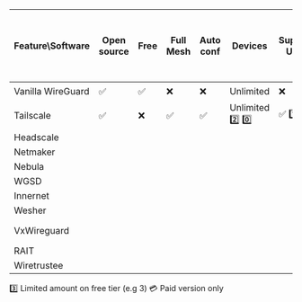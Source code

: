 | Feature\Software  | Open source        | Free               | Full Mesh          | Auto conf          | Devices                | Supports Users           | Allows Exit/Gateway Node | Can advertise subnet behind client | NAT traversal      | Linux spoke () vs full mesh () | Windows spoke() vs full mesh () | Android spoke() vs full mesh () | iOS spoke () vs full mesh () | OpenWRT Support         | Link                                            |
|-------------------|--------------------|--------------------|--------------------|--------------------|------------------------|--------------------------|--------------------------|------------------------------------|--------------------|--------------------------------|---------------------------------|---------------------------------|------------------------------|-------------------------|-------------------------------------------------|
| Vanilla WireGuard | :white_check_mark: | :white_check_mark: | :x:                | :x:                | Unlimited              | :x:                      | :white_check_mark:       | :white_check_mark:                 | :x:                | :eight_spoked_asterisk:        | :eight_spoked_asterisk:         | :eight_spoked_asterisk:         | :eight_spoked_asterisk:      | :eight_spoked_asterisk: | https://www.wireguard.com/repositories/         |
| Tailscale         | :white_check_mark: | :x:                | :white_check_mark: | :white_check_mark: | Unlimited :two: :zero: | :white_check_mark: :one: | :white_check_mark:       | :white_check_mark:                 | :white_check_mark: | :globe_with_meridians:         | :globe_with_meridians:          | :globe_with_meridians:          | :globe_with_meridians:       | :white_check_mark:      | https://github.com/tailscale/tailscale          |
| Headscale         |                    |                    |                    |                    |                        |                          |                          |                                    |                    |                                |                                 |                                 |                              |                         | https://github.com/juanfont/headscale           |
| Netmaker          |                    |                    |                    |                    |                        |                          |                          |                                    |                    |                                |                                 |                                 |                              |                         | https://github.com/gravitl/netmaker             |
| Nebula            |                    |                    |                    |                    |                        |                          |                          |                                    |                    |                                |                                 |                                 |                              |                         |                                                 |
| WGSD              |                    |                    |                    |                    |                        |                          |                          |                                    |                    |                                |                                 |                                 |                              |                         | https://github.com/jwhited/wgsd                 |
| Innernet          |                    |                    |                    |                    |                        |                          |                          |                                    |                    |                                |                                 |                                 |                              |                         | https://github.com/tonarino/innernet            |
| Wesher            |                    |                    |                    |                    |                        |                          |                          |                                    |                    |                                |                                 |                                 |                              |                         | https://github.com/costela/wesher               |
| VxWireguard       |                    |                    |                    |                    |                        |                          |                          |                                    |                    |                                |                                 |                                 |                              |                         | https://github.com/m13253/VxWireguard-Generator |
| RAIT              |                    |                    |                    |                    |                        |                          |                          |                                    |                    |                                |                                 |                                 |                              |                         | https://gitlab.com/NickCao/RAIT                 |
| Wiretrustee       |                    |                    |                    |                    |                        |                          |                          |                                    |                    |                                |                                 |                                 |                              |                         | https://github.com/wiretrustee/wiretrustee      |
:three: Limited amount on free tier (e.g 3)
:credit_card: Paid version only
